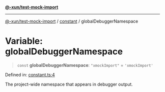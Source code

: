 [**@-xun/test-mock-import**](../../README.md)

***

[@-xun/test-mock-import](../../README.md) / [constant](../README.md) / globalDebuggerNamespace

# Variable: globalDebuggerNamespace

> `const` **globalDebuggerNamespace**: `"xmockImport"` = `'xmockImport'`

Defined in: [constant.ts:4](https://github.com/Xunnamius/test-utils/blob/9f7edcc582dbbcfb1f6644dbb4c6ee8e4bc8a964/packages/test-mock-import/src/constant.ts#L4)

The project-wide namespace that appears in debugger output.
